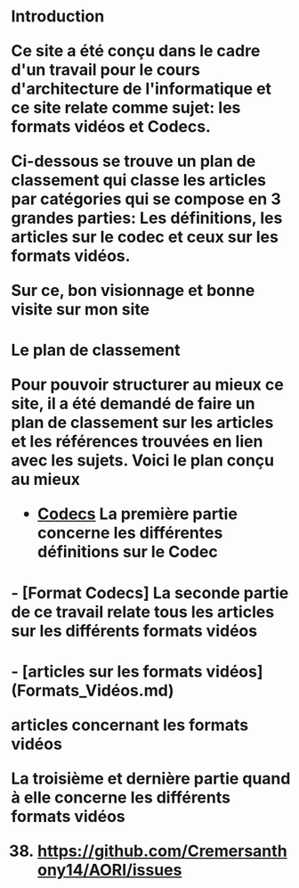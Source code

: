 <h1> Introduction 
 
 Ce site a été conçu dans le cadre d'un travail pour le cours d'architecture de l'informatique et ce site relate comme sujet: les formats vidéos et Codecs.

Ci-dessous se trouve un plan de classement qui classe les articles par catégories qui se compose en 3 grandes parties: Les définitions, les articles sur le codec et ceux sur les formats vidéos.

Sur ce, bon visionnage et bonne visite sur mon site

<h1>  Le plan de classement

Pour pouvoir structurer au mieux ce site, il a été demandé de faire un plan de classement sur les articles et les références trouvées en lien avec les sujets. Voici le plan conçu au mieux

- [Codecs](Codecs.md)
La première partie concerne les différentes définitions sur le Codec

<h1>- [Format Codecs]
 La seconde partie de ce travail relate tous les articles sur les différents formats vidéos

<h1>- [articles sur les formats vidéos](Formats_Vidéos.md)

articles concernant les formats vidéos

La troisième et dernière partie quand à elle concerne les différents formats vidéos

38. https://github.com/Cremersanthony14/AORI/issues
